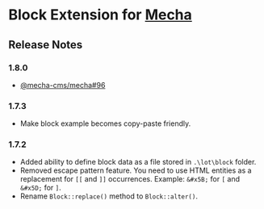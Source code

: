 Block Extension for [Mecha](https://github.com/mecha-cms/mecha)
===============================================================

Release Notes
-------------

### 1.8.0

 - [@mecha-cms/mecha#96](https://github.com/mecha-cms/mecha/issues/96)

### 1.7.3

 - Make block example becomes copy-paste friendly.

### 1.7.2

 - Added ability to define block data as a file stored in `.\lot\block` folder.
 - Removed escape pattern feature. You need to use HTML entities as a replacement for <code>&#x5B;&#x5B;</code> and <code>&#x5D;&#x5D;</code> occurrences. Example: <code>&amp;#x5B;</code> for <code>&#x5B;</code> and <code>&amp;#x5D;</code> for <code>&#x5D;</code>.
 - Rename `Block::replace()` method to `Block::alter()`.